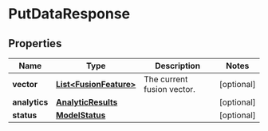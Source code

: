

# PutDataResponse


## Properties

| Name | Type | Description | Notes |
|------------ | ------------- | ------------- | -------------|
|**vector** | [**List&lt;FusionFeature&gt;**](FusionFeature.md) | The current fusion vector. |  [optional] |
|**analytics** | [**AnalyticResults**](AnalyticResults.md) |  |  [optional] |
|**status** | [**ModelStatus**](ModelStatus.md) |  |  [optional] |



